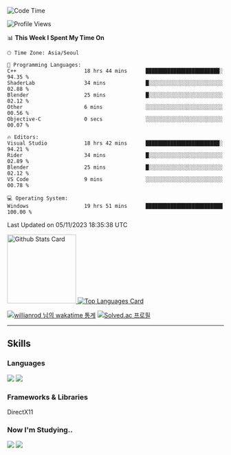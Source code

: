 <!--START_SECTION:waka-->
![Code Time](http://img.shields.io/badge/Code%20Time-682%20hrs%2021%20mins-blue)

![Profile Views](http://img.shields.io/badge/Profile%20Views-0-blue)

📊 **This Week I Spent My Time On** 

```text
🕑︎ Time Zone: Asia/Seoul

💬 Programming Languages: 
C++                      18 hrs 44 mins      ████████████████████████░   94.35 % 
ShaderLab                34 mins             █░░░░░░░░░░░░░░░░░░░░░░░░   02.88 % 
Blender                  25 mins             █░░░░░░░░░░░░░░░░░░░░░░░░   02.12 % 
Other                    6 mins              ░░░░░░░░░░░░░░░░░░░░░░░░░   00.56 % 
Objective-C              0 secs              ░░░░░░░░░░░░░░░░░░░░░░░░░   00.07 % 

🔥 Editors: 
Visual Studio            18 hrs 42 mins      ████████████████████████░   94.21 % 
Rider                    34 mins             █░░░░░░░░░░░░░░░░░░░░░░░░   02.89 % 
Blender                  25 mins             █░░░░░░░░░░░░░░░░░░░░░░░░   02.12 % 
VS Code                  9 mins              ░░░░░░░░░░░░░░░░░░░░░░░░░   00.78 % 

💻 Operating System: 
Windows                  19 hrs 51 mins      █████████████████████████   100.00 % 
```


 Last Updated on 05/11/2023 18:35:38 UTC
<!--END_SECTION:waka-->


<!-- [![Anurag's github stats](https://github-readme-stats.vercel.app/api?username=heosumin518)](https://github.com/anuraghazra/github-readme-stats) -->

<!-- markdownlint-disable MD033 -->
<a href="https://github.com/anuraghazra/github-readme-stats#github-stats-card">
  <img
    src="https://github-readme-stats.vercel.app/api?username=heosumin518&hide_title=true&show_icons=true&include_all_commits=true&count_private=true&hide_border=true&theme=onedark&title_color=5f4b8b&text_color=f0eee9&icon_color=00abc0"
    alt="Github Stats Card"
    height="160"
  />
</a>
<a href="https://github.com/anuraghazra/github-readme-stats#top-languages-card">
  <img
    src="https://github-readme-stats.vercel.app/api/top-langs?username=heosumin518&hide=css,tex&hide_title=true&layout=compact&langs_count=8&hide_border=true&theme=onedark&title_color=5f4b8b&text_color=f0eee9&icon_color=00abc0"
    alt="Top Languages Card"
  />
</a>

[![willianrod 님의 wakatime 통계](https://github-readme-stats.vercel.app/api/wakatime?username=heosumin518&layout=compact&count_private=true)](https://wakatime.com/@heosumin518) [![Solved.ac
프로필](http://mazassumnida.wtf/api/v2/generate_badge?boj=heosumin)](https://solved.ac/heosumin)


---

## Skills

### Languages

<img src="https://img.shields.io/badge/C-A8B9CC?style=flat-square&logo=C&logoColor=white"/> <img src="https://img.shields.io/badge/C++-00599C?style=flat-square&logo=C%2B%2B&logoColor=white"/>

### Frameworks & Libraries

DirectX11

### Now I'm Studying..

<img src="https://img.shields.io/badge/CSharp-239120?style=flat-square&logo=CSharp&logoColor=white"/> <img src="https://img.shields.io/badge/OpenGL-5586A4?style=flat-square&logo=OpenGL&logoColor=white"/>

